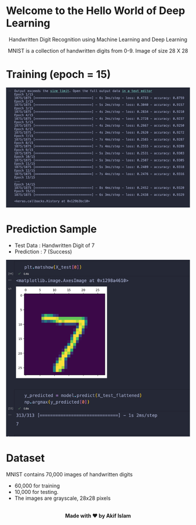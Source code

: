 # Welcome to the Hello World of Deep Learning

<div align=center>
Handwritten Digit Recognition using Machine Learning and Deep Learning

MNIST is a collection of handwritten digits from 0-9.
Image of size 28 X 28

</div>

# Training (epoch = 15)

<div align=center>
<img src="./Training.png">
</div>

# Prediction Sample

- Test Data : Handwritten Digit of 7
- Prediction : 7 (Success)
  </br>

<div align=center>
<img src="./mnist_prediction_sample.png">
</div>


# Dataset

MNIST contains 70,000 images of handwritten digits

- 60,000 for training
- 10,000 for testing.
- The images are grayscale, 28x28 pixels




</br>

<div align=center>
<b> Made with ❤️ by Akif Islam </b>
</div>

